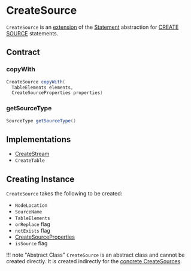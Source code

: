 # CreateSource

`CreateSource` is an [extension](#contract) of the [Statement](Statement.md) abstraction for [CREATE SOURCE](#implementations) statements.

## Contract

### <span id="copyWith"> copyWith

```java
CreateSource copyWith(
  TableElements elements,
  CreateSourceProperties properties)
```

### <span id="getSourceType"> getSourceType

```java
SourceType getSourceType()
```

## Implementations

* [CreateStream](CreateStream.md)
* `CreateTable`

## Creating Instance

`CreateSource` takes the following to be created:

* <span id="location"> `NodeLocation`
* <span id="name"> `SourceName`
* <span id="elements"> `TableElements`
* <span id="orReplace"> `orReplace` flag
* <span id="notExists"> `notExists` flag
* <span id="properties"> [CreateSourceProperties](CreateSourceProperties.md)
* <span id="isSource"> `isSource` flag

!!! note "Abstract Class"
    `CreateSource` is an abstract class and cannot be created directly. It is created indirectly for the [concrete CreateSources](#implementations).
